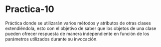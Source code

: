 # Practica-10
Práctica donde se utilizarán varios métodos y atributos de otras clases extendiéndola, esto con el objetivo de saber que los objetos de una clase pueden ofrecer respuesta de manera independiente en función de los parámetros utilizados durante su invocación.
